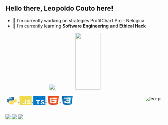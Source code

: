 ## Hello there, Leopoldo Couto here!

- 🔭 I’m currently working on strategies ProfitChart Pro - Nelogica
- 🌱 I’m currently learning **Software Engineering** and **Ethical Hack**

<div align="center">
  <a href="https://github.com/leopoldocouto">
  <img height="180em" src="https://github-readme-stats.vercel.app/api?username=leopoldocouto&show_icons=true&theme=dracula&include_all_commits=true&count_private=true"/>
  <img height="180em" width="40%" src="https://github-readme-stats.vercel.app/api/top-langs/?username=leopoldocouto&layout=compact&langs_count=7&theme=dracula"/>
</div>
<div style="display: inline_block"><br>
  <img align="center" alt="RleoPython" height="30" width="40" src="https://raw.githubusercontent.com/devicons/devicon/master/icons/python/python-original.svg">
  <img align="center" alt="leo-Js" height="30" width="40" src="https://raw.githubusercontent.com/devicons/devicon/master/icons/javascript/javascript-plain.svg">
  <img align="center" alt="leo-Ts" height="30" width="40" src="https://raw.githubusercontent.com/devicons/devicon/master/icons/typescript/typescript-plain.svg">
  <img align="center" alt="leo-HTML" height="30" width="40" src="https://raw.githubusercontent.com/devicons/devicon/master/icons/html5/html5-original.svg">
  <img align="center" alt="leo-CSS" height="30" width="40" src="https://raw.githubusercontent.com/devicons/devicon/master/icons/css3/css3-original.svg">
  <img align="right" alt="leo-pic" height="150" style="border-radius:50px;" src="https://user-images.githubusercontent.com/54564254/177060435-e7379ef5-7c42-4aa1-926f-32f51f4ea58d.png?width=676&height=676">
</div>
  
##
 
<div> 
  <a href="https://instagram.com/leopoldocouto" target="_blank"><img src="https://img.shields.io/badge/-Instagram-%23E4405F?style=for-the-badge&logo=instagram&logoColor=white" target="_blank"></a>
  <a href="https://www.linkedin.com/in/leopoldo-couto-47a6665b/" target="_blank"><img src="https://img.shields.io/badge/-LinkedIn-%230077B5?style=for-the-badge&logo=linkedin&logoColor=white" target="_blank"></a> 
  <a href = "mailto:leopoldocouto@gmail.com"><img src="https://img.shields.io/badge/Gmail-D14836?style=for-the-badge&logo=gmail&logoColor=white" target="_blank"></a>
 
 
</div>

